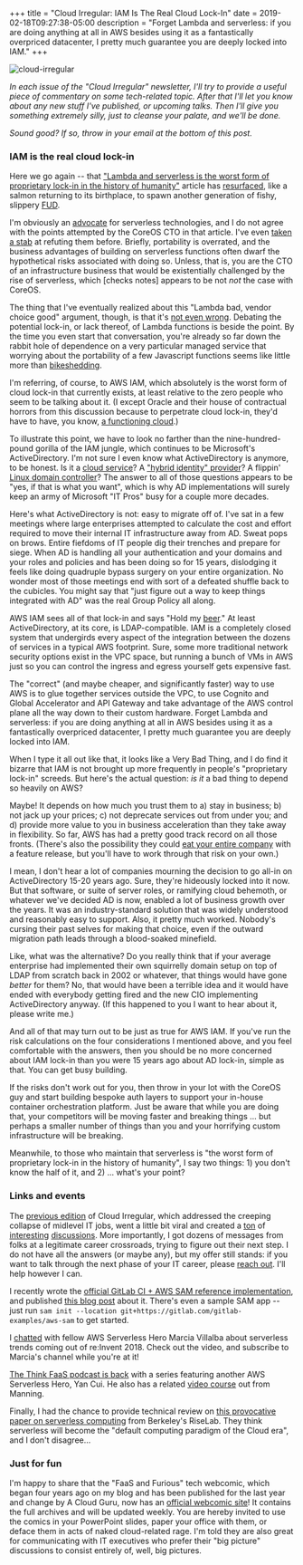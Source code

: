 +++
title = "Cloud Irregular: IAM Is The Real Cloud Lock-In"
date = 2019-02-18T09:27:38-05:00
description = "Forget Lambda and serverless: if you are doing anything at all in AWS besides using it as a fantastically overpriced datacenter, I pretty much guarantee you are deeply locked into IAM."
+++

<img class="alignnone size-full wp-image-2812" src="/images/cloud-irregular.png" alt="cloud-irregular" />

*In each issue of the "Cloud Irregular" newsletter, I'll try to provide a useful piece of commentary on some tech-related topic. After that I'll let you know about any new stuff I've published, or upcoming talks. Then I'll give you something extremely silly, just to cleanse your palate, and we'll be done.* 

*Sound good? If so, throw in your email at the bottom of this post.*

### IAM is the real cloud lock-in

Here we go again -- that ["Lambda and serverless is the worst form of proprietary lock-in in the history of humanity"](https://www.theregister.co.uk/2017/11/06/coreos_kubernetes_v_world/) article has [resurfaced](https://news.ycombinator.com/item?id=19080875), like a salmon returning to its birthplace, to spawn another generation of fishy, slippery [FUD](https://en.wikipedia.org/wiki/Fear,_uncertainty_and_doubt).

I'm obviously an [advocate](https://aws.amazon.com/developer/community/heroes/forrest-brazeal/) for serverless technologies, and I do not agree with the points attempted by the CoreOS CTO in that article. I've even [taken a stab](https://www.trek10.com/blog/think-faas-podcast-talkin-lock-in/) at refuting them before. Briefly, portability is overrated, and the business advantages of building on serverless functions often dwarf the hypothetical risks associated with doing so. Unless, that is, you are the CTO of an infrastructure business that would be existentially challenged by the rise of serverless, which [checks notes] appears to be not *not* the case with CoreOS.

The thing that I've eventually realized about this "Lambda bad, vendor choice good" argument, though, is that it's [not even wrong](https://en.wikipedia.org/wiki/Not_even_wrong). Debating the potential lock-in, or lack thereof, of Lambda functions is beside the point. By the time you even start that conversation, you're already so far down the rabbit hole of dependence on a very particular managed service that worrying about the portability of a few Javascript functions seems like little more than [bikeshedding](https://en.wikipedia.org/wiki/Law_of_triviality). 

I'm referring, of course, to AWS IAM, which absolutely is the worst form of cloud lock-in that currently exists, at least relative to the zero people who seem to be talking about it. (I except Oracle and their house of contractual horrors from this discussion because to perpetrate cloud lock-in, they'd have to have, you know, [a functioning cloud](https://www.forbes.com/sites/danwoods/2018/10/29/four-common-mistakes-in-understanding-oracles-cloud-troubles/#482e195e1df8).)

To illustrate this point, we have to look no farther than the nine-hundred-pound gorilla of the IAM jungle, which continues to be Microsoft's ActiveDirectory. I'm not sure I even know what ActiveDirectory is anymore, to be honest. Is it a [cloud service](https://azure.microsoft.com/en-us/services/active-directory/)? A ["hybrid identity" provider](https://docs.microsoft.com/en-us/azure/active-directory/hybrid/plan-hybrid-identity-design-considerations-overview)? A flippin' [Linux domain controller](https://docs.microsoft.com/en-us/azure/virtual-machines/linux/login-using-aad)? The answer to all of those questions appears to be "yes, if that is what you want", which is why AD implementations will surely keep an army of Microsoft "IT Pros" busy for a couple more decades.

Here's what ActiveDirectory is not: easy to migrate off of. I've sat in a few meetings where large enterprises attempted to calculate the cost and effort required to move their internal IT infrastructure away from AD. Sweat pops on brows. Entire fiefdoms of IT people dig their trenches and prepare for siege. When AD is handling all your authentication and your domains and your roles and policies and has been doing so for 15 years, dislodging it feels like doing quadruple bypass surgery on your entire organization. No wonder most of those meetings end with sort of a defeated shuffle back to the cubicles. You might say that "just figure out a way to keep things integrated with AD" was the real Group Policy all along.

AWS IAM sees all of that lock-in and says "Hold my [beer](https://github.com/awslabs/simplebeerservice)." At least ActiveDirectory, at its core, is LDAP-compatible. IAM is a completely closed system that undergirds every aspect of the integration between the dozens of services in a typical AWS footprint. Sure, some more traditional network security options exist in the VPC space, but running a bunch of VMs in AWS just so you can control the ingress and egress yourself gets expensive fast. 

The "correct" (and maybe cheaper, and significantly faster) way to use AWS is to glue together services outside the VPC, to use Cognito and Global Accelerator and API Gateway and take advantage of the AWS control plane all the way down to their custom hardware. Forget Lambda and serverless: if you are doing anything at all in AWS besides using it as a fantastically overpriced datacenter, I pretty much guarantee you are deeply locked into IAM.

When I type it all out like that, it looks like a Very Bad Thing, and I do find it bizarre that IAM is not brought up more frequently in people's "proprietary lock-in" screeds. But here's the actual question: *is it* a bad thing to depend so heavily on AWS? 

Maybe! It depends on how much you trust them to a) stay in business; b) not jack up your prices; c) not deprecate services out from under you; and d) provide more value to you in business acceleration than they take away in flexibility. So far, AWS has had a pretty good track record on all those fronts. (There's also the possibility they could [eat your entire company](https://www.inc.com/sonya-mann/aws-startups-conflict.html) with a feature release, but you'll have to work through that risk on your own.)

I mean, I don't hear a lot of companies mourning the decision to go all-in on ActiveDirectory 15-20 years ago. Sure, they're hideously locked into it now. But that software, or suite of server roles, or ramifying cloud behemoth, or whatever we've decided AD is now, enabled a lot of business growth over the years. It was an industry-standard solution that was widely understood and reasonably easy to support. Also, it pretty much worked. Nobody's cursing their past selves for making that choice, even if the outward migration path leads through a blood-soaked minefield.

Like, what was the alternative? Do you really think that if your average enterprise had implemented their own squirrelly domain setup on top of LDAP from scratch back in 2002 or whatever, that things would have gone *better* for them? No, that would have been a terrible idea and it would have ended with everybody getting fired and the new CIO implementing ActiveDirectory anyway. (If this happened to you I want to hear about it, please write me.)

And all of that may turn out to be just as true for AWS IAM. If you've run the risk calculations on the four considerations I mentioned above, and you feel comfortable with the answers, then you should be no more concerned about IAM lock-in than you were 15 years ago about AD lock-in, simple as that. You can get busy building.

If the risks don't work out for you, then throw in your lot with the CoreOS guy and start building bespoke auth layers to support your in-house container orchestration platform. Just be aware that while you are doing that, your competitors will be moving faster and breaking things ... but perhaps a smaller number of things than you and your horrifying custom infrastructure will be breaking.

Meanwhile, to those who maintain that serverless is "the worst form of proprietary lock-in in the history of humanity", I say two things: 1) you don't know the half of it, and 2) ... what's your point?

### Links and events

The [previous edition](https://forrestbrazeal.com/2019/01/16/cloud-irregular-the-creeping-it-apocalypse/) of Cloud Irregular, which addressed the creeping collapse of midlevel IT jobs, went a little bit viral and created a [ton](https://news.ycombinator.com/item?id=18930781) of [interesting](https://www.reddit.com/r/devops/comments/agyo82/the_creeping_it_apocalypse_what_are_your_thoughts/) [discussions](https://soylentnews.org/article.pl?sid=19/01/22/2022257). More importantly, I got dozens of messages from folks at a legitimate career crossroads, trying to figure out their next step. I do not have all the answers (or maybe any), but my offer still stands: if you want to talk through the next phase of your IT career, please [reach out](https://forrestbrazeal.com/#contact). I'll help however I can.

I recently wrote the [official GitLab CI + AWS SAM reference implementation](https://gitlab.com/gitlab-examples/aws-sam), and published [this blog post](https://about.gitlab.com/2019/02/04/multi-account-aws-sam-deployments-with-gitlab-ci/) about it. There's even a sample SAM app -- just run `sam init --location git+https://gitlab.com/gitlab-examples/aws-sam` to get started.

I [chatted](https://www.youtube.com/watch?v=SP1az1FXyyo) with fellow AWS Serverless Hero Marcia Villalba about serverless trends coming out of re:Invent 2018. Check out the video, and subscribe to Marcia's channel while you're at it!

[The Think FaaS podcast is back](https://www.trek10.com/blog/think-faas-serverless-in-production/) with a series featuring another AWS Serverless Hero, Yan Cui. He also has a related [video course](https://www.manning.com/livevideo/production-ready-serverless) out from Manning.

Finally, I had the chance to provide technical review on [this provocative paper on serverless computing](https://rise.cs.berkeley.edu/blog/a-berkeley-view-on-serverless-computing/) from Berkeley's RiseLab. They think serverless will become the "default computing paradigm of the Cloud era", and I don't disagree...

### Just for fun

I'm happy to share that the "FaaS and Furious" tech webcomic, which began four years ago on my blog and has been published for the last year and change by A Cloud Guru, now has an [official webcomic site](https://acloud.guru/comics)! It contains the full archives and will be updated weekly. You are hereby invited to use the comics in your PowerPoint slides, paper your office with them, or deface them in acts of naked cloud-related rage. I'm told they are also great for communicating with IT executives who prefer their "big picture" discussions to consist entirely of, well, big pictures.
